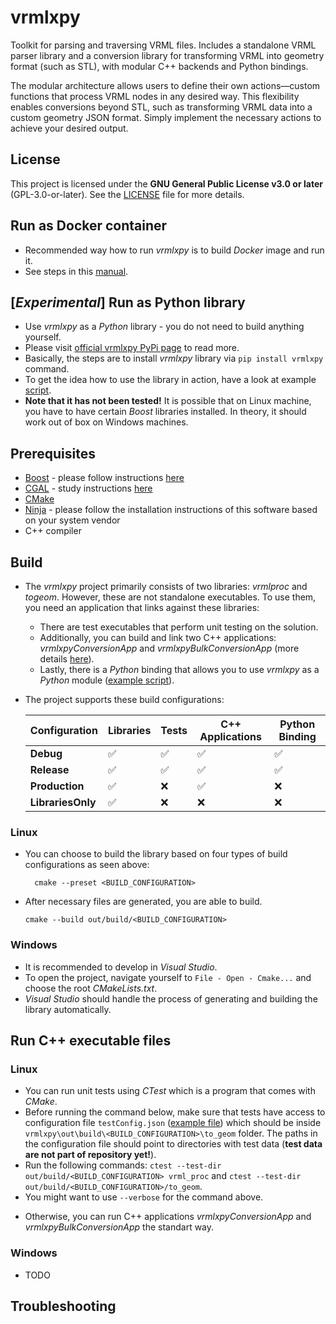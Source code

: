 # vrmlxpy
Toolkit for parsing and traversing VRML files.
Includes a standalone VRML parser library and a conversion library for transforming VRML into geometry format (such as STL), with modular C++ backends and Python bindings.

The modular architecture allows users to define their own actions—custom functions that process VRML nodes in any desired way. This flexibility enables conversions beyond STL, such as transforming VRML data into a custom geometry JSON format. Simply implement the necessary actions to achieve your desired output.

## License
This project is licensed under the **GNU General Public License v3.0 or later** (GPL-3.0-or-later). See the [LICENSE](LICENSE) file for more details.

## Run as Docker container
- Recommended way how to run *vrmlxpy* is to build *Docker* image and run it.
- See steps in this [manual](doc/docker_steps.md).

## [*Experimental*] Run as Python library
- Use *vrmlxpy* as a *Python* library - you do not need to build anything yourself.
- Please visit [official vrmlxpy PyPi page](https://pypi.org/project/vrmlxpy/) to read more.
- Basically, the steps are to install *vrmlxpy* library via ```pip install vrmlxpy``` command.
- To get the idea how to use the library in action, have a look at example [script](scripts/run_vrmlxpy.py).
- **Note that it has not been tested!** It is possible that on Linux machine, you have to have certain *Boost* libraries installed. In theory, it should work out of box on Windows machines.

## Prerequisites
- [Boost](https://www.boost.org/) - please follow instructions [here](doc/boost_installation.md)
- [CGAL](https://www.cgal.org/) - study instructions [here](doc/cgal_installation.md)
- [CMake](https://cmake.org/)
- [Ninja](https://ninja-build.org/) - please follow the installation instructions of this software based on your system vendor
- C++ compiler

## Build

- The *vrmlxpy* project primarily consists of two libraries: *vrmlproc* and *togeom*. However, these are not standalone executables. To use them, you need an application that links against these libraries:
	- There are test executables that perform unit testing on the solution.
	- Additionally, you can build and link two C++ applications: *vrmlxpyConversionApp* and *vrmlxpyBulkConversionApp* (more details [here](doc/docker_steps.md)).
	- Lastly, there is a *Python* binding that allows you to use *vrmlxpy* as a *Python* module ([example script](scripts/run_vrmlxpy_from_docker.py)).

- The project supports these build configurations:

	| Configuration     | Libraries | Tests | C++ Applications | Python Binding |
	|------------------|-----------|-------|------------------|-----------------|
	| **Debug**        | ✅         | ✅     | ✅                | ✅         |
	| **Release**      | ✅         | ✅     | ✅                | ✅         |
	| **Production**   | ✅         | ❌     | ✅                | ❌         |
	| **LibrariesOnly** | ✅         | ❌     | ❌                | ❌        |


### Linux
- You can choose to build the library based on four types of build configurations as seen above:

  ```
	cmake --preset <BUILD_CONFIGURATION>
  ```
- After necessary files are generated, you are able to build.
	```
	cmake --build out/build/<BUILD_CONFIGURATION>
	```

### Windows
- It is recommended to develop in *Visual Studio*.
- To open the project, navigate yourself to ```File - Open - Cmake...``` and choose the root *CMakeLists.txt*.
- *Visual Studio* should handle the process of generating and building the library automatically.

## Run C++ executable files
### Linux
- You can run unit tests using *CTest* which is a program that comes with *CMake*.
- Before running the command below, make sure that tests have access to configuration file ```testConfig.json``` ([example file](testConfig.json.example)) which should
  be inside ```vrmlxpy\out\build\<BUILD_CONFIGURATION>\to_geom``` folder. The paths in the configuration file should point to directories with test data (**test data are not part of repository yet!**).
- Run the following commands: ```ctest --test-dir out/build/<BUILD_CONFIGURATION> vrml_proc``` and ```ctest --test-dir out/build/<BUILD_CONFIGURATION>/to_geom```.
- You might want to use ```--verbose``` for the command above.
<!-- Empty line here -->
- Otherwise, you can run C++ applications *vrmlxpyConversionApp* and *vrmlxpyBulkConversionApp* the standart way.

### Windows
- TODO

## Troubleshooting